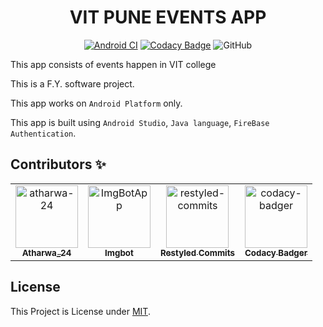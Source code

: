 <div align="center">
<h1 align="center">VIT PUNE EVENTS APP</h1>

[![Android CI](https://img.shields.io/github/workflow/status/atharwa-24/VIT_Pune_Events/Android%20CI?logo=Android)](https://github.com/atharwa-24/VIT_Pune_Events/actions?query=workflow%3A%22Custom+Android+CI+with+Gradle%22)
[![Codacy Badge](https://app.codacy.com/project/badge/Grade/510b3139a60441dda33be9582ed1e5a0)](https://www.codacy.com/manual/atharwakharkar/VIT_Pune_Events?utm_source=github.com&amp;utm_medium=referral&amp;utm_content=atharwa-24/VIT_Pune_Events&amp;utm_campaign=Badge_Grade)
![GitHub](https://img.shields.io/github/license/atharwa-24/VIT_Pune_Events?logo=Github)

</div>

This app consists of events happen in VIT college

This is a F.Y. software project.

This app works on `Android Platform` only.

This app is built using `Android Studio`, `Java language`,
`FireBase Authentication`.
## Contributors :sparkles:
<table>
<tr>
                <td align="center">
                    <a href="https://github.com/atharwa-24">
                        <img src="https://avatars0.githubusercontent.com/u/54115798?v=4" width="100;" alt="atharwa-24"/>
                        <br />
                        <sub><b>Atharwa_24</b></sub>
                    </a>
                </td>
                <td align="center">
                    <a href="https://github.com/ImgBotApp">
                        <img src="https://avatars1.githubusercontent.com/u/31427850?v=4" width="100;" alt="ImgBotApp"/>
                        <br />
                        <sub><b>Imgbot</b></sub>
                    </a>
                </td>
                <td align="center">
                    <a href="https://github.com/restyled-commits">
                        <img src="https://avatars0.githubusercontent.com/u/65077583?v=4" width="100;" alt="restyled-commits"/>
                        <br />
                        <sub><b>Restyled Commits</b></sub>
                    </a>
                </td>
                <td align="center">
                    <a href="https://github.com/codacy-badger">
                        <img src="https://avatars3.githubusercontent.com/u/23704769?v=4" width="100;" alt="codacy-badger"/>
                        <br />
                        <sub><b>Codacy Badger</b></sub>
                    </a>
                </td></tr>
</table>

## License 

This Project is License under [MIT](https://github.com/atharwa-24/VIT_Pune_Events/blob/develop/LICENSE).
